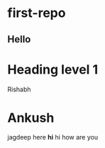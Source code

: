 # first-repo
## Hello
Heading level 1
==========
Rishabh
# Ankush
jagdeep here
**hi**
hi how are you
